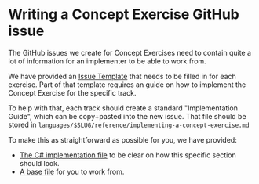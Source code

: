 # Writing a Concept Exercise GitHub issue

The GitHub issues we create for Concept Exercises need to contain quite a lot of information for an implementer to be able to work from.

We have provided an [Issue Template](https://github.com/iHiD/v3/issues/new?assignees=&labels=type%2Fnew-exercise%2C+status%2Fhelp-wanted&template=implement-concept-exercise.md&title=%5B%3CLANG%3E%5D+Implement+new+concept+exercise%3A+%3CSLUG%3E) that needs to be filled in for each exercise. Part of that template requires an guide on how to implement the Concept Exercise for the specific track.

To help with that, each track should create a standard "Implementation Guide", which can be copy+pasted into the new issue. That file should be stored in `languages/$SLUG/reference/implementing-a-concept-exercise.md`

To make this as straightforward as possible for you, we have provided:

- [The C# implementation file](../../languages/csharp/reference/implementing-a-concept-exercise.md) to be clear on how this specific section should look.
- [A base file](./generic-how-to-implement-a-concept-exercise.md) for you to work from.
